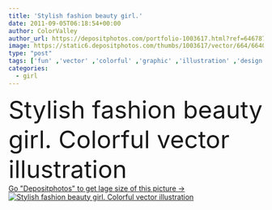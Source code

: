 ```yaml
---
title: 'Stylish fashion beauty girl.'
date: 2011-09-05T06:18:54+00:00
author: ColorValley
author_url: https://depositphotos.com/portfolio-1003617.html?ref=64678756
image: https://static6.depositphotos.com/thumbs/1003617/vector/664/6640790/api_thumb_450.jpg?forcejpeg=true
type: "post"
tags: ['fun' ,'vector' ,'colorful' ,'graphic' ,'illustration' ,'design' ,'shopping' ,'beautiful' ,'art' ,'party' ,'girl' ,'female' ,'young' ,'summer' ,'women' ,'beauty' ,'abstract' ,'hair' ,'face' ,'card' ,'grunge' ,'cartoon' ,'hand' ,'fashion' ,'modern' ,'funky' ,'stylish' ,'drawing' ,'pencil' ,'artwork' ,'headphones' ,'sketch' ,'sexy' ,'club' ,'dress' ,'characters' ,'teenage' ,'Printing' ,'poster' ,'beauty girl' ,'beautiful girl' ,'cartoon girl' ,'fashion girl' ,'fashion girls' ]
categories: 
  - girl
---
```

<div aling="center">
            <font size="60"> Stylish fashion beauty girl. Colorful vector illustration</font>   
</div>
<div>
    <a href='https://static6.depositphotos.com/thumbs/1003617/vector/664/6640790/api_thumb_450.jpg?forcejpeg=true?ref=64678756' target=_blank > Go "Depositphotos" to get lage size of this picture ->
        <img href='https://static6.depositphotos.com/thumbs/1003617/vector/664/6640790/api_thumb_450.jpg?forcejpeg=true?ref=64678756' src='https://static6.depositphotos.com/1003617/664/v/950/depositphotos_6640790-stock-illustration-stylish-fashion-beauty-girl.jpg?forcejpeg=true' alt='Stylish fashion beauty girl. Colorful vector illustration' >
    </a>
</div>
